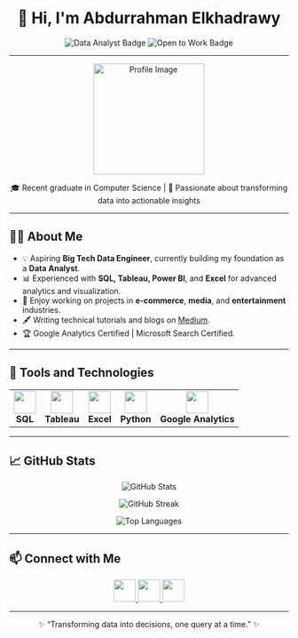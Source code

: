 <!-- README.md -->

<h1 align="center">👋 Hi, I'm Abdurrahman Elkhadrawy</h1>

<p align="center">
  <img src="https://img.shields.io/badge/Data%20Analyst-SQL%20%7C%20Tableau%20%7C%20Power%20BI-blue" alt="Data Analyst Badge">
  <img src="https://img.shields.io/badge/Open%20To-Work-green" alt="Open to Work Badge">
</p>

---

<p align="center">
  <img src="https://i.imgur.com/your-profile-image.png" alt="Profile Image" width="200">
</p>

<p align="center">
  🎓 Recent graduate in Computer Science | 🎯 Passionate about transforming data into actionable insights
</p>

---

<h2>👨‍💻 About Me</h2>

- 💡 Aspiring **Big Tech Data Engineer**, currently building my foundation as a **Data Analyst**.
- 📊 Experienced with **SQL, Tableau, Power BI**, and **Excel** for advanced analytics and visualization.
- 🌟 Enjoy working on projects in **e-commerce**, **media**, and **entertainment** industries.
- 🖋️ Writing technical tutorials and blogs on [Medium](https://medium.com/your-profile-link).
- 🏆 Google Analytics Certified | Microsoft Search Certified.

---

<h2>🔨 Tools and Technologies</h2>

<table>
  <tr>
    <td align="center"><img src="https://img.icons8.com/color/48/000000/sql.png" width="40" /><br><b>SQL</b></td>
    <td align="center"><img src="https://img.icons8.com/color/48/000000/tableau-software.png" width="40" /><br><b>Tableau</b></td>
    <td align="center"><img src="https://img.icons8.com/color/48/000000/microsoft-excel-2019.png" width="40" /><br><b>Excel</b></td>
    <td align="center"><img src="https://img.icons8.com/color/48/000000/python--v1.png" width="40" /><br><b>Python</b></td>
    <td align="center"><img src="https://img.icons8.com/color/48/000000/google-analytics.png" width="40" /><br><b>Google Analytics</b></td>
  </tr>
</table>

---

<h2>📈 GitHub Stats</h2>

<p align="center">
  <img src="https://github-readme-stats.vercel.app/api?username=YourGitHubUsername&show_icons=true&theme=radical" alt="GitHub Stats">
</p>

<p align="center">
  <img src="https://github-readme-streak-stats.herokuapp.com/?user=YourGitHubUsername&theme=radical" alt="GitHub Streak">
</p>

<p align="center">
  <img src="https://github-readme-stats.vercel.app/api/top-langs/?username=YourGitHubUsername&layout=compact&theme=radical" alt="Top Languages">
</p>

---

<h2>📫 Connect with Me</h2>

<p align="center">
  <a href="https://www.linkedin.com/in/your-profile-link">
    <img src="https://img.icons8.com/fluent/48/000000/linkedin.png" width="40"/>
  </a>
  <a href="mailto:youremail@example.com">
    <img src="https://img.icons8.com/fluent/48/000000/gmail.png" width="40"/>
  </a>
  <a href="https://medium.com/your-profile-link">
    <img src="https://img.icons8.com/fluent/48/000000/medium-new.png" width="40"/>
  </a>
</p>

---

<p align="center">✨ “Transforming data into decisions, one query at a time.” ✨</p>
